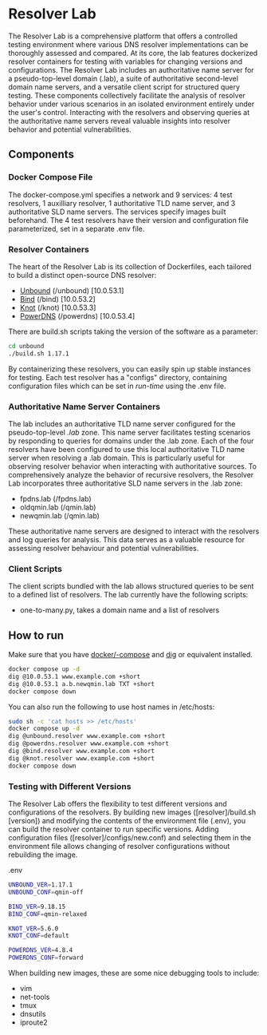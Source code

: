 # Resolver Lab

The Resolver Lab is a comprehensive platform that offers a controlled testing
environment where various DNS resolver implementations can be thoroughly
assessed and compared. At its core, the lab features dockerized resolver
containers for testing with variables for changing versions and configurations.
The Resolver Lab includes an authoritative name server for a pseudo-top-level
domain (.lab), a suite of authoritative second-level domain name servers, and a
versatile client script for structured query testing. These components
collectively facilitate the analysis of resolver behavior under various
scenarios in an isolated environment entirely under the user's control.
Interacting with the resolvers and observing queries at the authoritative name
servers reveal valuable insights into resolver behavior and potential
vulnerabilities.


## Components
### Docker Compose File
The docker-compose.yml specifies a network and 9 services: 4 test resolvers, 1
auxilliary resolver, 1 authoritative TLD name server, and 3 authoritative SLD
name servers. The services specify images built beforehand. The 4 test
resolvers have their version and configuration file parameterized, set in a
separate .env file.


### Resolver Containers
The heart of the Resolver Lab is its collection of Dockerfiles, each tailored
to build a distinct open-source DNS resolver:
- [Unbound](https://nlnetlabs.nl/projects/unbound/about/) (/unbound) [10.0.53.1]
- [Bind](https://www.isc.org/download/#BIND) (/bind) [10.0.53.2]
- [Knot](https://www.knot-resolver.cz/) (/knot) [10.0.53.3]
- [PowerDNS](https://www.powerdns.com/powerdns-recursor) (/powerdns) [10.0.53.4]

There are build.sh scripts taking the version of the software as a parameter:
```bash
cd unbound
./build.sh 1.17.1
```

By containerizing these resolvers, you can easily spin up stable instances for
testing. Each test resolver has a "configs" directory, containing configuration 
files which can be set in *run-time* using the .env file.

### Authoritative Name Server Containers
The lab includes an authoritative TLD name server configured for the
pseudo-top-level *.lab* zone. This name server facilitates testing scenarios by
responding to queries for domains under the .lab zone.  Each of the four
resolvers have been configured to use this local authoritative TLD name server
when resolving a .lab domain.  This is particularly useful for observing
resolver behavior when interacting with authoritative sources.  To
comprehensively analyze the behavior of recursive resolvers, the Resolver Lab
incorporates three authoritative SLD name servers in the .lab zone:
- fpdns.lab (/fpdns.lab)
- oldqmin.lab (/qmin.lab)
- newqmin.lab (/qmin.lab)

These authoritative name servers are designed to interact with the resolvers
and log queries for analysis. This data serves as a valuable resource for
assessing resolver behaviour and potential vulnerabilities.

### Client Scripts
The client scripts bundled with the lab allows structured queries to be sent to 
a defined list of resolvers. The lab currently have the following scripts:
- one-to-many.py, takes a domain name and a list of resolvers

## How to run
Make sure that you have [docker/-compose](https://docs.docker.com/engine/install/) 
and [dig](https://linux.die.net/man/1/dig) or equivalent installed.
```sh
docker compose up -d
dig @10.0.53.1 www.example.com +short
dig @10.0.53.1 a.b.newqmin.lab TXT +short
docker compose down
```

You can also run the following to use host names in /etc/hosts:
```bash
sudo sh -c 'cat hosts >> /etc/hosts'
docker compose up -d
dig @unbound.resolver www.example.com +short
dig @powerdns.resolver www.example.com +short
dig @bind.resolver www.example.com +short
dig @knot.resolver www.example.com +short
docker compose down
```

### Testing with Different Versions
The Resolver Lab offers the flexibility to test different versions and
configurations of the resolvers.  By building new images ([resolver]/build.sh
[version]) and modifying the contents of the environment file (.env), you can
build the resolver container to run specific versions.
Adding configuration files ([resolver]/configs/new.conf) and selecting them in
the environment file allows changing of resolver configurations without
rebuilding the image.

.env
```bash
UNBOUND_VER=1.17.1
UNBOUND_CONF=qmin-off

BIND_VER=9.18.15
BIND_CONF=qmin-relaxed

KNOT_VER=5.6.0
KNOT_CONF=default

POWERDNS_VER=4.8.4
POWERDNS_CONF=forward
```

When building new images, these are some nice debugging tools to include:
- vim
- net-tools
- tmux
- dnsutils
- iproute2
